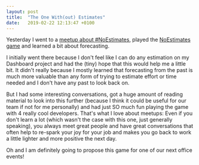 ```yaml
---
layout: post
title:  "The One With(out) Estimates"
date:   2019-02-22 12:13:47 +0100
---
```


Yesterday I went to a [meetup about #NoEstimates](https://www.meetup.com/ThoughtWorksKoeln/events/258989967/), played the [NoEstimates game](https://noestimates.wordpress.com/get-the-noestimates-game/) and learned a bit about forecasting.

I initially went there because I don't feel like I can do any estimation on my Dashboard project and had the (tiny) hope that this would help me a little bit. It didn't really because I mostly learned that forecasting from the past is much more valuable than any form of trying to estimate effort or time needed and I don't have any past to look back on.

But I had some interesting conversations, got a huge amount of reading material to look into this further (because I think it could be useful for our team if not for me personally) and had just SO much fun playing the game with 4 really cool developers. That's what I love about meetups: Even if you don't learn a lot (which wasn't the case with this one, just generally speaking), you always meet great people and have great conversations that often help to re-spark your joy for your job and makes you go back to work a little lighter and more positive the next day.

Oh and I am definitely going to propose this game for one of our next office events!
